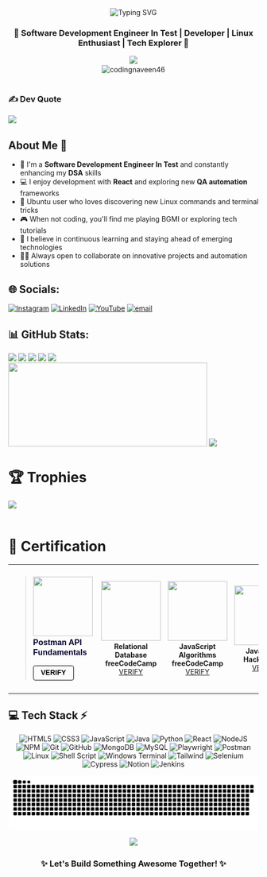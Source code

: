 <div align="center">
  <img src="https://readme-typing-svg.herokuapp.com?font=Fira+Code&weight=500&size=40&pause=1000&color=CA6BF7&center=true&vCenter=true&random=false&width=600&height=70&lines=Hi+%F0%9F%91%8B%2C+I'm+Naveen;Software+Test+Engineer;Tech+Explorer+%26+Developer" alt="Typing SVG" />
</div>

<h3 align="center">🚀 Software Development Engineer In Test | Developer | Linux Enthusiast | Tech Explorer 🚀</h3>

<div align="center">
  <img src="https://github.com/Codingnaveen46/github-profile-assets/blob/main/Black%20Modern%20Minimalist%20Simple%20Technology%20Banner.png">
  
</div>

<div align="center">
  <img src="https://komarev.com/ghpvc/?username=codingnaveen46&label=Profile%20Views&color=blueviolet&style=flat" alt="codingnaveen46" />
</div>

<br>

### ✍️ Dev Quote
![](https://quotes-github-readme.vercel.app/api?type=horizontal&theme=radical)

## About Me 💫
- 🌱 I'm a **Software Development Engineer In Test** and constantly enhancing my **DSA** skills
- 💻 I enjoy development with **React** and exploring new **QA automation** frameworks
- 🐧 Ubuntu user who loves discovering new Linux commands and terminal tricks
- 🎮 When not coding, you'll find me playing BGMI or exploring tech tutorials
- 🚀 I believe in continuous learning and staying ahead of emerging technologies
- 👨‍💻 Always open to collaborate on innovative projects and automation solutions

## 🌐 Socials:
[![Instagram](https://img.shields.io/badge/Instagram-%23E4405F.svg?logo=Instagram&logoColor=white)](https://instagram.com/codewithnaveen_46) [![LinkedIn](https://img.shields.io/badge/LinkedIn-%230077B5.svg?logo=linkedin&logoColor=white)](https://linkedin.com/in/https://www.linkedin.com/in/naveenreddy64/) [![YouTube](https://img.shields.io/badge/YouTube-%23FF0000.svg?logo=YouTube&logoColor=white)](https://youtube.com/@https://www.youtube.com/@AstheticcoderYT) [![email](https://img.shields.io/badge/Email-D14836?logo=gmail&logoColor=white)](mailto:naveenreddy4411@gmail.com) 
  
    
## 📊 GitHub Stats:    
    
<div align="left">
<img height="158em" src="https://github-profile-summary-cards.vercel.app/api/cards/profile-details?username=Codingnaveen46&theme=radical">
<img height="158em" src="https://github-profile-summary-cards.vercel.app/api/cards/stats?username=Codingnaveen46&theme=radical">
<img height="160em" src="https://github-profile-summary-cards.vercel.app/api/cards/repos-per-language?username=Codingnaveen46&theme=radical">
<img height="160em" src="https://github-readme-stats.vercel.app/api/top-langs/?username=Codingnaveen46&layout=compact&hide_border=false&count_private=true&include_all_commits=true&theme=radical" />
<img height="160em" src="https://github-profile-summary-cards.vercel.app/api/cards/productive-time?username=Codingnaveen46&theme=radical&utcOffset=8">
</div>

<div align="left">
  <img height="169em" width="400px" src="https://github-readme-stats.vercel.app/api?username=Codingnaveen46&theme=radical&hide_border=false&include_all_commits=true&count_private=true&cache_seconds=60&v=2">
<img height="169em" src="https://github-readme-streak-stats.herokuapp.com/?user=Codingnaveen46&theme=radical">
</div>

# 🏆 Trophies 

<div align="left">
<img src="https://github-trophies.vercel.app/?username=Codingnaveen46&theme=dracula&no-frame=false&no-bg=false&margin-w=4">
</div>

<!-- ## :zap: My LeetCode Stats 📊
<h3 align="left">Leetcode Stats:</h3>
<table>
  <tr>
    <td>
      <img src="https://leetcard.jacoblin.cool/coding_naveen?theme=dark&font=Rubik&ext=heatmap" alt="LeetCode Stats">
    </td> 
  </tr>
</table>
-->

<!-- Proudly created with GPRM ( https://gprm.itsvg.in ) -->
<br/>

# 📜 Certification 
<!-- Certification -->
<div align="left">
  <table>
    <tr>
       <td align="center" style="padding: 10px; border-radius: 10px;">
        <blockquote class="badgr-badge" style="font-family: Helvetica, Roboto, &quot;Segoe UI&quot;, Calibri, sans-serif;"><a href="https://badgr.com/public/assertions/zDPzgrQvRJuajxFbbmXUiw"><img width="120px" height="120px" src="https://api.badgr.io/public/assertions/zDPzgrQvRJuajxFbbmXUiw/image"></a><p class="badgr-badge-name" style="hyphens: auto; overflow-wrap: break-word; word-wrap: break-word; margin: 0; font-size: 16px; font-weight: 600; font-style: normal; font-stretch: normal; line-height: 1.25; letter-spacing: normal; text-align: left; color: #05012c;">Postman API Fundamentals </p><p class="badgr-badge-date" style="margin: 0; font-size: 12px; font-style: normal; font-stretch: normal; line-height: 1.67; letter-spacing: normal; text-align: left; color: #555555;"><strong style="font-size: 12px; font-weight: bold; font-style: normal; font-stretch: normal; line-height: 1.67; letter-spacing: normal; text-align: left; color: #000;"> <a class="badgr-badge-verify" target="_blank" href="https://badgecheck.io?url=https%3A%2F%2Fbadgr.com%2Fpublic%2Fassertions%2FzDPzgrQvRJuajxFbbmXUiw" style="box-sizing: content-box; display: flex; align-items: center; justify-content: center; margin: 0; font-size:14px; font-weight: bold; width: 48px; height: 16px; border-radius: 4px; border: solid 1px black; text-decoration: none; padding: 6px 16px; margin: 16px 0; color: black;" aria-label="Verify (opens in new window)">VERIFY</a></blockquote>
      </td>
      <td align="center">
        <img src="https://design-style-guide.freecodecamp.org/downloads/fcc_primary_small.jpg" width="120" height="120">
        <br><strong>Relational Database</strong>
        <br><strong>freeCodeCamp</strong>
        <br><a href="https://www.freecodecamp.org/certification/fcc33f8f744-0355-41ae-8b1f-f6117f9eda4a/relational-database-v8">VERIFY</a>
      </td>
      <td align="center">
        <img src="https://design-style-guide.freecodecamp.org/downloads/fcc_primary_small.jpg" width="120" height="120">
        <br><strong>JavaScript Algorithms</strong>
        <br><strong>freeCodeCamp</strong>
        <br><a href="https://www.freecodecamp.org/certification/fcc33f8f744-0355-41ae-8b1f-f6117f9eda4a/javascript-algorithms-and-data-structures">VERIFY</a>
      </td>
           <td align="center">
  <img src="https://hrcdn.net/fcore/assets/brand/logo-new-white-green-a5cb16e0ae.svg" width="120" height="120">
  <br><strong>JavaScript</strong>
  <br><strong>HackerRank</strong>
  <br><a href="https://www.hackerrank.com/certificates/6f7a50949021">VERIFY</a>
</td>  

<td align="center">
  <img src="https://hrcdn.net/fcore/assets/brand/logo-new-white-green-a5cb16e0ae.svg" width="120" height="120">
  <br><strong>Problem Solving </strong>
  <br><strong>HackerRank</strong>
  <br><a href="https://www.hackerrank.com/certificates/4517f7d5896d">VERIFY</a>
</td>
    </tr>     

  </table>
</div>


<!-- ## 💻 Tech Stack ⚡ -->
## 💻 Tech Stack ⚡
<div align="center">
  
![HTML5](https://img.shields.io/badge/html5-%23E34F26.svg?style=for-the-badge&logo=html5&logoColor=white) 
![CSS3](https://img.shields.io/badge/css3-%231572B6.svg?style=for-the-badge&logo=css3&logoColor=white) 
![JavaScript](https://img.shields.io/badge/javascript-%23323330.svg?style=for-the-badge&logo=javascript&logoColor=%23F7DF1E) 
![Java](https://img.shields.io/badge/java-%23ED8B00.svg?style=for-the-badge&logo=openjdk&logoColor=white) 
![Python](https://img.shields.io/badge/python-3670A0?style=for-the-badge&logo=python&logoColor=ffdd54)
![React](https://img.shields.io/badge/react-%2320232a.svg?style=for-the-badge&logo=react&logoColor=%2361DAFB) 
![NodeJS](https://img.shields.io/badge/node.js-6DA55F?style=for-the-badge&logo=node.js&logoColor=white)
![NPM](https://img.shields.io/badge/NPM-%23CB3837.svg?style=for-the-badge&logo=npm&logoColor=white)
![Git](https://img.shields.io/badge/git-%23F05033.svg?style=for-the-badge&logo=git&logoColor=white)
![GitHub](https://img.shields.io/badge/github-%23121011.svg?style=for-the-badge&logo=github&logoColor=white)
![MongoDB](https://img.shields.io/badge/MongoDB-%234ea94b.svg?style=for-the-badge&logo=mongodb&logoColor=white) 
![MySQL](https://img.shields.io/badge/mysql-4479A1.svg?style=for-the-badge&logo=mysql&logoColor=white) 
![Playwright](https://img.shields.io/badge/Playwright-45ba4b?style=for-the-badge&logo=playwright&logoColor=white)
![Postman](https://img.shields.io/badge/Postman-FF6C37?style=for-the-badge&logo=postman&logoColor=white) 
![Linux](https://img.shields.io/badge/Linux-FCC624?style=for-the-badge&logo=linux&logoColor=black)
![Shell Script](https://img.shields.io/badge/shell_script-%23121011.svg?style=for-the-badge&logo=gnu-bash&logoColor=white)
![Windows Terminal](https://img.shields.io/badge/Windows%20Terminal-%234D4D4D.svg?style=for-the-badge&logo=windows-terminal&logoColor=white)
![Tailwind](https://img.shields.io/badge/tailwindcss-%2338B2AC.svg?style=for-the-badge&logo=tailwind-css&logoColor=white)
![Selenium](https://img.shields.io/badge/-selenium-%43B02A?style=for-the-badge&logo=selenium&logoColor=white)
![Cypress](https://img.shields.io/badge/-cypress-%23E5E5E5?style=for-the-badge&logo=cypress&logoColor=058a5e)
![Notion](https://img.shields.io/badge/Notion-%23000000.svg?style=for-the-badge&logo=notion&logoColor=white)
![Jenkins](https://img.shields.io/badge/jenkins-%232C5263.svg?style=for-the-badge&logo=jenkins&logoColor=white)

</div>

<!-- Snake Animation -->
<div align="left">
    
  ![Snake animation](https://github.com/Codingnaveen46/Codingnaveen46/blob/output/github-snake-dark.svg)
</div>

<!-- Visit Counter -->
<div align="center">
  
  [![](https://visitcount.itsvg.in/api?id=Codingnaveen46&icon=0&color=6)](https://visitcount.itsvg.in)
</div>

<h3 align="center">✨ Let's Build Something Awesome Together! ✨</h3>
